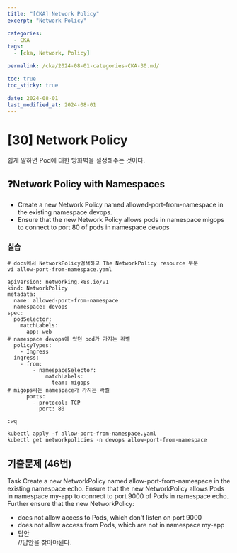 ```yaml
---
title: "[CKA] Network Policy"
excerpt: "Network Policy"

categories:
  - CKA
tags:
  - [cka, Network, Policy]

permalink: /cka/2024-08-01-categories-CKA-30.md/

toc: true
toc_sticky: true

date: 2024-08-01
last_modified_at: 2024-08-01
---
```


# [30] Network Policy

쉽게 말하면 Pod에 대한 방화벽을 설정해주는 것이다.

## ❓Network Policy with Namespaces

- Create a new Network Policy named allowed-port-from-namespace in the existing namespace devops.
- Ensure that the new Network Policy allows pods in namespace migops to connect to port 80 of pods in namespace devops

### 실습

```docker
# docs에서 NetworkPolicy검색하고 The NetworkPolicy resource 부분  
vi allow-port-from-namespace.yaml

apiVersion: networking.k8s.io/v1
kind: NetworkPolicy
metadata:
  name: allowed-port-from-namespace
  namespace: devops
spec:
  podSelector:
    matchLabels:
      app: web
# namespace devops에 있던 pod가 가지는 라벨
  policyTypes:
    - Ingress
  ingress:
    - from:
        - namespaceSelector:
            matchLabels:
              team: migops
# migops라는 namespace가 가지는 라벨
      ports:
        - protocol: TCP
          port: 80

:wq

kubectl apply -f allow-port-from-namespace.yaml
kubectl get networkpolicies -n devops allow-port-from-namespace

```

## 기출문제 (46번)

Task Create a new NetworkPolicy named allow-port-from-namespace in the existing namespace echo. Ensure that the new NetworkPolicy allows Pods in namespace my-app to connect to port 9000 of Pods in namespace echo. Further ensure that the new NetworkPolicy:

- does not allow access to Pods, which don't listen on port 9000
- does not allow access from Pods, which are not in namespace my-app
- 답안  
    //답안을 찾아야된다.
